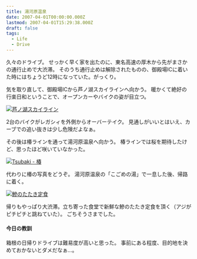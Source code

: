 ```yaml
---
title: 湯河原温泉
date: 2007-04-01T00:00:00.000Z
lastmod: 2007-04-01T15:29:38.000Z
draft: false
tags:
  - Life
  - Drive
---
```


久々のドライブ。 せっかく早く家を出たのに、東名高速の厚木から先がまさかの通行止めで大渋滞。 そのうち通行止めは解除されたものの、御殿場ICに着いた時にはちょうど12時になっていた。がっくり。

気を取り直して、御殿場ICから芦ノ湖スカイラインへ向かう。 暖かくて絶好の行楽日和ということで、オープンカーやバイクの姿が目立つ。

[![芦ノ湖スカイライン](https://farm1.staticflickr.com/189/442003920_983e95c838.jpg "芦ノ湖スカイライン")](http://www.flickr.com/photos/machu/442003920/)

2台のバイクがレガシィを外側からオーバーテイク。 見通しがいいとはいえ、カーブでの追い抜きは少し危険だよなぁ。

その後は椿ラインを通って湯河原温泉へ向かう。 椿ラインでは桜を期待したけど、思ったほど咲いていなかった。

[![Tsubaki - 椿](https://farm1.staticflickr.com/172/442004528_369212a97d.jpg "Tsubaki - 椿")](http://www.flickr.com/photos/machu/442004528/)

代わりに椿の写真をどうぞ。 湯河原温泉の「こごめの湯」で一息した後、帰路に着く。

[![鰺のたたき定食](https://farm1.staticflickr.com/200/442026742_8bdcfa7019.jpg "鰺のたたき定食")](http://www.flickr.com/photos/machu/442026742/)

帰りもやっぱり大渋滞。立ち寄った食堂で新鮮な鰺のたたき定食を頂く（アジがピチピチと跳ねていた）。 ごちそうさまでした。

#### 今日の教訓

箱根の日帰りドライブは難易度が高いと思った。 事前にある程度、目的地を決めておかないとダメだなぁ…。
